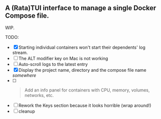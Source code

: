 ## A (Rata)TUI interface to manage a single Docker Compose file.

WIP.

TODO:
- [x] Starting individual containers won't start their dependents' log stream.
- [ ] The ALT modifier key on Mac is not working
- [ ] Auto-scroll logs to the latest entry
- [x] Display the project name, directory and the compose file name _somewhere_
- [ ] > Add an info panel for containers with CPU, memory, volumes, networks, etc.
- [ ] Rework the Keys section because it looks horrible (wrap around!)
- [ ] cleanup
